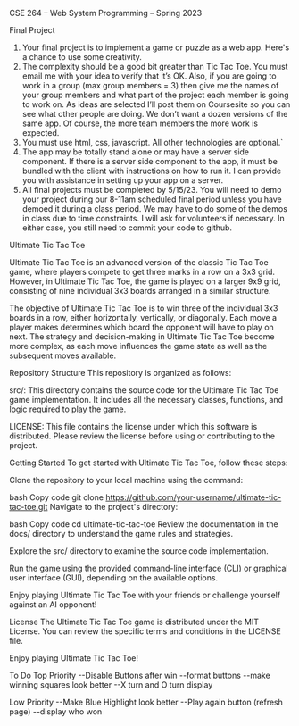 CSE 264 – Web System Programming – Spring 2023

Final Project
1. Your final project is to implement a game or puzzle as a web app. Here's a chance to use some
creativity.
2. The complexity should be a good bit greater than Tic Tac Toe. You must email me with your idea to
verify that it’s OK. Also, if you are going to work in a group (max group members = 3) then give
me the names of your group members and what part of the project each member is going to work
on. As ideas are selected I’ll post them on Coursesite so you can see what other people are doing.
We don’t want a dozen versions of the same app. Of course, the more team members the more work
is expected.
3. You must use html, css, javascript. All other technologies are optional.`
4. The app may be totally stand alone or may have a server side component. If there is a server side
component to the app, it must be bundled with the client with instructions on how to run it. I can
provide you with assistance in setting up your app on a server.
5. All final projects must be completed by 5/15/23. You will need to demo your project during our
8-11am scheduled final period unless you have demoed it during a class period. We may have to do
some of the demos in class due to time constraints. I will ask for volunteers if necessary. In either
case, you still need to commit your code to github.

Ultimate Tic Tac Toe

Ultimate Tic Tac Toe is an advanced version of the classic Tic Tac Toe game, where players compete to get three marks in a row on a 3x3 grid. However, in Ultimate Tic Tac Toe, the game is played on a larger 9x9 grid, consisting of nine individual 3x3 boards arranged in a similar structure.

The objective of Ultimate Tic Tac Toe is to win three of the individual 3x3 boards in a row, either horizontally, vertically, or diagonally. Each move a player makes determines which board the opponent will have to play on next. The strategy and decision-making in Ultimate Tic Tac Toe become more complex, as each move influences the game state as well as the subsequent moves available.

Repository Structure
This repository is organized as follows:

src/: This directory contains the source code for the Ultimate Tic Tac Toe game implementation. It includes all the necessary classes, functions, and logic required to play the game.

LICENSE: This file contains the license under which this software is distributed. Please review the license before using or contributing to the project.

Getting Started
To get started with Ultimate Tic Tac Toe, follow these steps:

Clone the repository to your local machine using the command:

bash
Copy code
git clone https://github.com/your-username/ultimate-tic-tac-toe.git
Navigate to the project's directory:

bash
Copy code
cd ultimate-tic-tac-toe
Review the documentation in the docs/ directory to understand the game rules and strategies.

Explore the src/ directory to examine the source code implementation.

Run the game using the provided command-line interface (CLI) or graphical user interface (GUI), depending on the available options.

Enjoy playing Ultimate Tic Tac Toe with your friends or challenge yourself against an AI opponent!

License
The Ultimate Tic Tac Toe game is distributed under the MIT License. You can review the specific terms and conditions in the LICENSE file.

Enjoy playing Ultimate Tic Tac Toe!


To Do
Top Priority
--Disable Buttons after win
--format buttons
--make winning squares look better
--X turn and O turn display

Low Priority
--Make Blue Highlight look better
--Play again button (refresh page)
--display who won